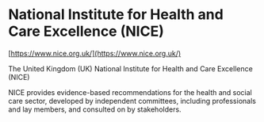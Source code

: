 # National Institute for Health and Care Excellence (NICE)

[https://www.nice.org.uk/](https://www.nice.org.uk/)

The United Kingdom (UK) National Institute for Health and Care Excellence (NICE)

NICE provides evidence-based recommendations for the health and social care sector, developed by independent committees, including professionals and lay members, and consulted on by stakeholders.
